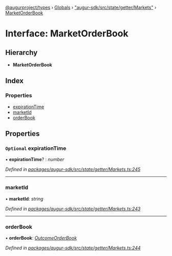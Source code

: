 [@augurproject/types](../README.md) › [Globals](../globals.md) › ["augur-sdk/src/state/getter/Markets"](../modules/_augur_sdk_src_state_getter_markets_.md) › [MarketOrderBook](_augur_sdk_src_state_getter_markets_.marketorderbook.md)

# Interface: MarketOrderBook

## Hierarchy

* **MarketOrderBook**

## Index

### Properties

* [expirationTime](_augur_sdk_src_state_getter_markets_.marketorderbook.md#optional-expirationtime)
* [marketId](_augur_sdk_src_state_getter_markets_.marketorderbook.md#marketid)
* [orderBook](_augur_sdk_src_state_getter_markets_.marketorderbook.md#orderbook)

## Properties

### `Optional` expirationTime

• **expirationTime**? : *number*

*Defined in [packages/augur-sdk/src/state/getter/Markets.ts:245](https://github.com/AugurProject/augur/blob/69c4be52bf/packages/augur-sdk/src/state/getter/Markets.ts#L245)*

___

###  marketId

• **marketId**: *string*

*Defined in [packages/augur-sdk/src/state/getter/Markets.ts:243](https://github.com/AugurProject/augur/blob/69c4be52bf/packages/augur-sdk/src/state/getter/Markets.ts#L243)*

___

###  orderBook

• **orderBook**: *[OutcomeOrderBook](_augur_sdk_src_state_getter_markets_.outcomeorderbook.md)*

*Defined in [packages/augur-sdk/src/state/getter/Markets.ts:244](https://github.com/AugurProject/augur/blob/69c4be52bf/packages/augur-sdk/src/state/getter/Markets.ts#L244)*
